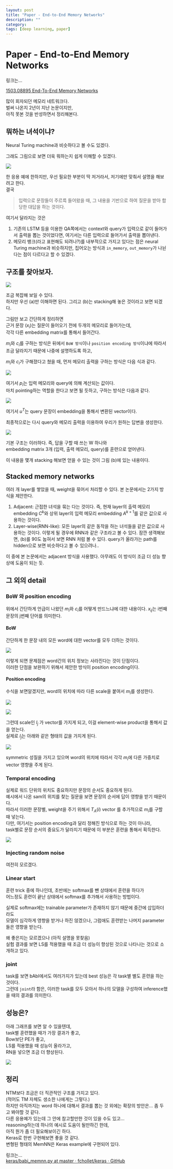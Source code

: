 ```yaml
---
layout: post
title: "Paper - End-to-End Memory Networks"
description: ""
category:
tags: [deep learning, paper]
---
```

# Paper - End-to-End Memory Networks
링크는…

[1503.08895 End-To-End Memory Networks](https://arxiv.org/abs/1503.08895)

많이 회자되던 메모리 네트워크다.  
벌써 나온지 2년이 지난 논문이지만,  
아직 못본 것을 반성하면서 정리해본다.  

## 뭐하는 녀석이냐?
Neural Turing machine과 비슷하다고 볼 수도 있겠다.  

그래도 그림으로 보면 더욱 뭐하는지 쉽게 이해할 수 있겠다.  

![](/assets/2017-01-31-Paper%20-%20End-to-End%20Memory%20Networks/8DF0D45A-7F93-4663-9D19-3A21DF18D886.png)

한 응용 예에 한하지만, 우선 필요한 부분이 딱 저거라서, 저기에만 맞춰서 설명을 해보려고 한다.  
결국  

> 입력으로 문장들이 주르륵 들어왔을 때, 그 내용을 기반으로 하여 질문을 받아 합당한 대답을 하는 것이다.    

여기서 달라지는 것은   

1. 기존의 LSTM 등을 이용한 QA쪽에서는 context와 query가 입력으로 같이 들어가서 출력을 뽑는 것이었다면,  여기서는 다른 입력으로 들어가서 출력을 뽑아낸다.
2. 메모리 뱅크(라고 표현해도 되려나?)를 내부적으로 가지고 있다는 점은 neural Turing machine과 비슷하지만, 집어오는 방식과 `in_memory`, `out_memory`가 나뉜다는 점이 다르다고 할 수 있겠다.

## 구조를 찾아보자.
![](/assets/2017-01-31-Paper%20-%20End-to-End%20Memory%20Networks/6938AD8D-BEEB-47CB-A670-B96B4DC2BC45.png)

조금 복잡해 보일 수 있다.  
하지만 우선 (a)만 이해하면 된다. 그리고 (b)는 stacking해 놓은 것이라고 보면 되겠다.

그림만 보고 간단하게 정리하면  
근거 문장 ($x_i$)는 질문이 들어오기 전에 두개의 메모리로 들어가는데,   
각각 다른 embedding matrix를 통해서 들어간다.

$m_i$와 $c_i$를 구하는 방식은 뒤에서 `BoW 방식`이나 `position encoding 방식`이냐에 따라서 조금 달라지기 때문에 나중에 설명하도록 하고,

$m_i$와 $c_i$가 구해졌다고 쳤을 때, 먼저 메모리 출력을 구하는 방식은 다음 식과 같다.

![](/assets/2017-01-31-Paper%20-%20End-to-End%20Memory%20Networks/CAFC2D2E-152F-4423-9D4C-8EC2110F3493.png)

여기서 $p_i$는 입력 메모리와 query에 의해 계산되는 값이다.  
마치 pointing하는 역할을 한다고 보면 될 듯하고, 구하는 방식은 다음과 같다.

![](/assets/2017-01-31-Paper%20-%20End-to-End%20Memory%20Networks/8AD01DEE-951E-4FE8-BE00-3EEEEB1A2DE3.png)

여기서 $u^T$는 query 문장이 embedding을 통해서 변환된 vector이다.

최종적으로는 다시 query와 메모리 출력을 이용하여 우리가 원하는 답변을 생성한다.

![](/assets/2017-01-31-Paper%20-%20End-to-End%20Memory%20Networks/ABD3E1BE-50D9-465D-9859-B123ACE00B18.png)

기본 구조는 이러하다. 즉, 답을 구할 때 쓰는 W 하나와  
embedding matrix 3개 (입력, 출력 메모리, query)를 훈련으로 얻어낸다.  

이 내용을 몇개 stacking 해보면 얻을 수 있는 것이 그림 (b)에 있는 내용이다.

## Stacked memory networks
여러 개 layer를 쌓았을 때, weight을 묶어서 처리할 수 있다. 본 논문에서는 2가지 방식을 제안한다.

1. Adjacent: 근접한 녀석을 묶는 다는 것이다. 즉, 현재 layer의 출력 메모리 embedding $C^{k}$와 상위 layer의 입력 메모리 embedding $A^{k+1}$를 같은 값으로 사용하는 것이다. 
2. Layer-wise(RNN-like): 모든 layer의 같은 동작을 하는 녀석들을 같은 값으로 사용하는 것이다. 이렇게 될 경우에 RNN과 같은 구조라고 볼 수 있다. 잠깐 생객해보면, (b)를 90도 눕혀서 보면 RNN 처럼 볼 수 있다. query가 올라가는 path를 hidden으로 보면 비슷하다고 볼 수 있으려나.. 

이 중에 본 논문에서는 adjacent 방식을 사용했다. 아무래도 이 방식이 조금 더 성능 향상에 도움이 되는 듯.  

## 그 외의 detail 
### BoW 와 position encoding

위에서 간단하게 언급이 나왔던 $m_i$와 $c_i$를 어떻게 만드느냐에 대한 내용이다.
$x_{ij}$는 i번째 문장의 j번째 단어를 의미한다.

####  BoW
간단하게 한 문장 내의 모든 word에 대한 vector를 모두 더하는 것이다.

![](/assets/2017-01-31-Paper%20-%20End-to-End%20Memory%20Networks/9737352B-ADE4-4374-9169-647E585EEEB1.png)

이렇게 되면 문제점은 word간의 위치 정보는 사라진다는 것이 단점이다.  
이러한 단점을 보완하기 위해서 제안한 방식이 position encoding이다.

#### Position encoding
수식을 보면알겠지만, word의 위치에 따라 다른 scale을 붙여서 $m_i$를 생성한다. 

![](/assets/2017-01-31-Paper%20-%20End-to-End%20Memory%20Networks/FE09E827-2D43-4751-93A7-8FB8C4467883.png)

![](/assets/2017-01-31-Paper%20-%20End-to-End%20Memory%20Networks/BEB1B33C-D99B-4C4A-8AD8-E65B3F7B0FAC.png)

그런데 scale인 $l_j$ 가 vector를 가지게 되고, 이걸 element-wise product을 통해서 값을 얻는다.  
실제로 $l_j$는 아래와 같은 형태의 값을 가지게 된다.  

![](/assets/2017-01-31-Paper%20-%20End-to-End%20Memory%20Networks/86E2AB81-E0E9-44F6-ADC4-499BA624205D.png)

symmetric 성질을 가지고 있으며 word의 위치에 따라서 각각 $m_i$에 다른 가중치로 vector 영향을 주게 된다.  

### Temporal encoding

실제로 워드 단위의 위치도 중요하지만 문장의 순서도 중요하게 된다.  
예시에서 나온 sam의 위치를 찾는 질문을 보면 문장의 순서에 답이 영향을 받기 때문이다.  
따라서 이러한 문장별, weight을 주기 위해서 $T_A(i)$ vector 를 추가적으로 $m_i$를 구할 때 넣는다.  
다만, 여기서는 position encoding과 달리 정해진 방식으로 하는 것이 아니라,  
task별로 문장 순서의 중요도가 달라지기 때문에 이 부분은 훈련을 통해서 획득한다.

![](/assets/2017-01-31-Paper%20-%20End-to-End%20Memory%20Networks/3E319E6B-FB04-47A1-9182-DBD437A9FE34.png)



### Injecting random noise
여전히 모르겠다.


### Linear start
훈련 trick 중에 하나인데, 초반에는 softmax를 뺀 상태에서 훈련을 하다가  
어느정도 훈련이 끝난 상태에서 softmax를 추가해서 사용하는 방법이다.  

실제로 softmax에는 trainable parameter가 존재하지 않기 때문에 중간에 삽입하더라도  
모델이 심각하게 영향을 받거나 하진 않겠으나, 그럼애도 훈련받는 나머지 parameter들은 영향을 받는다.

왜 좋은지는 모르겠으나 (아직 설명을 못찾음)  
실험 결과를 보면 LS를 적용했을 때 조금 더 성능이 향상된 것으로 나타나는 것으로 소개하고 있다.


### joint
task를 보면 bAbI에서도 여러가지가 있는데 best 성능은 각 task별 별도 훈련을 하는 것이다.  
그런데 `joint`라 함은, 이러한 task를 모두 모아서 하나의 모델을 구성하여 inference했을 때의 결과를 의미한다.


## 성능은?
아래 그래프를 보면 알 수 있을텐데,  
task별 훈련했을 때가 가장 결과가 좋고,  
Bow보단 PE가 좋고,  
LS를 적용했을 때 성능이 올라가고,  
RN을 넣으면 조금 더 향상된다.  

![](/assets/2017-01-31-Paper%20-%20End-to-End%20Memory%20Networks/F3458129-61FA-49EA-8BDF-9EDA42FAD4DE.png)


## 정리
NTM보다 조금은 더 직관적인 구조를 가지고 있다.  
(적어도 TM 자체도 생소한 나에게는 그렇다.)  
하지만 아직까지는 word 하나에 대해서 결과를 뽑는 것 외에는 확장의 방안은…  좀 두고 봐야할 것 같다.  
다른 응용예가 있는데 그 안에 참고할만한 것이 있을 수도 있고…  
reasoning하는데 하나의 예시로 도움이 될만하긴 한데,  
아직 뭔가 좀 더 필요해보이긴 하다.  
Keras로 한번 구현해보면 좋을 것 같다.  
변형된 형태의 MemNN은 Keras example에 구현되어 있다.

링크는…   
[keras/babi_memnn.py at master · fchollet/keras · GitHub](https://github.com/fchollet/keras/blob/master/examples/babi_memnn.py)

